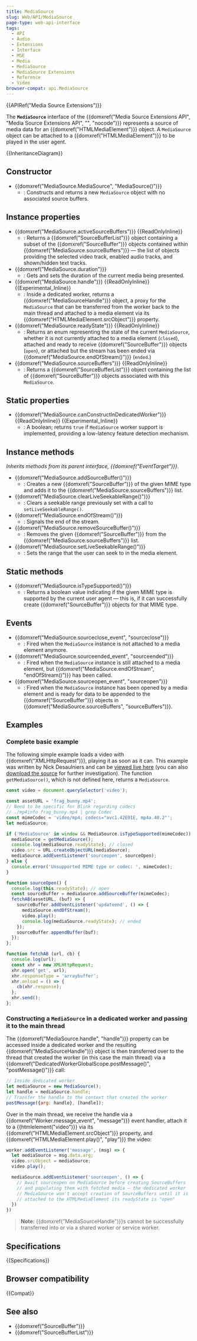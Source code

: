 ```yaml
---
title: MediaSource
slug: Web/API/MediaSource
page-type: web-api-interface
tags:
  - API
  - Audio
  - Extensions
  - Interface
  - MSE
  - Media
  - MediaSource
  - MediaSource Extensions
  - Reference
  - Video
browser-compat: api.MediaSource
---
```


{{APIRef("Media Source Extensions")}}

The **`MediaSource`** interface of the {{domxref("Media Source Extensions API", "Media Source Extensions API", "", "nocode")}} represents a source of media data for an {{domxref("HTMLMediaElement")}} object. A `MediaSource` object can be attached to a {{domxref("HTMLMediaElement")}} to be played in the user agent.

{{InheritanceDiagram}}

## Constructor

- {{domxref("MediaSource.MediaSource", "MediaSource()")}}
  - : Constructs and returns a new `MediaSource` object with no associated source buffers.

## Instance properties

- {{domxref("MediaSource.activeSourceBuffers")}} {{ReadOnlyInline}}
  - : Returns a {{domxref("SourceBufferList")}} object containing a subset of the {{domxref("SourceBuffer")}} objects contained within {{domxref("MediaSource.sourceBuffers")}} — the list of objects providing the selected video track, enabled audio tracks, and shown/hidden text tracks.
- {{domxref("MediaSource.duration")}}
  - : Gets and sets the duration of the current media being presented.
- {{domxref("MediaSource.handle")}} {{ReadOnlyInline}} {{Experimental_Inline}}
  - : Inside a dedicated worker, returns a {{domxref("MediaSourceHandle")}} object, a proxy for the `MediaSource` that can be transferred from the worker back to the main thread and attached to a media element via its {{domxref("HTMLMediaElement.srcObject")}} property.
- {{domxref("MediaSource.readyState")}} {{ReadOnlyInline}}
  - : Returns an enum representing the state of the current `MediaSource`, whether it is not currently attached to a media element (`closed`), attached and ready to receive {{domxref("SourceBuffer")}} objects (`open`), or attached but the stream has been ended via {{domxref("MediaSource.endOfStream()")}} (`ended`.)
- {{domxref("MediaSource.sourceBuffers")}} {{ReadOnlyInline}}
  - : Returns a {{domxref("SourceBufferList")}} object containing the list of {{domxref("SourceBuffer")}} objects associated with this `MediaSource`.

## Static properties

- {{domxref("MediaSource.canConstructInDedicatedWorker")}} {{ReadOnlyInline}} {{Experimental_Inline}}
  - : A boolean; returns `true` if `MediaSource` worker support is implemented, providing a low-latency feature detection mechanism.

## Instance methods

_Inherits methods from its parent interface, {{domxref("EventTarget")}}._

- {{domxref("MediaSource.addSourceBuffer()")}}
  - : Creates a new {{domxref("SourceBuffer")}} of the given MIME type and adds it to the {{domxref("MediaSource.sourceBuffers")}} list.
- {{domxref("MediaSource.clearLiveSeekableRange()")}}
  - : Clears a seekable range previously set with a call to `setLiveSeekableRange()`.
- {{domxref("MediaSource.endOfStream()")}}
  - : Signals the end of the stream.
- {{domxref("MediaSource.removeSourceBuffer()")}}
  - : Removes the given {{domxref("SourceBuffer")}} from the {{domxref("MediaSource.sourceBuffers")}} list.
- {{domxref("MediaSource.setLiveSeekableRange()")}}
  - : Sets the range that the user can seek to in the media element.

## Static methods

- {{domxref("MediaSource.isTypeSupported()")}}
  - : Returns a boolean value indicating if the given MIME type is supported by the current user agent — this is, if it can successfully create {{domxref("SourceBuffer")}} objects for that MIME type.

## Events

- {{domxref("MediaSource.sourceclose_event", "sourceclose")}}
  - : Fired when the `MediaSource` instance is not attached to a media element anymore.
- {{domxref("MediaSource.sourceended_event", "sourceended")}}
  - : Fired when the `MediaSource` instance is still attached to a media element, but {{domxref("MediaSource.endOfStream", "endOfStream()")}} has been called.
- {{domxref("MediaSource.sourceopen_event", "sourceopen")}}
  - : Fired when the `MediaSource` instance has been opened by a media element and is ready for data to be appended to the {{domxref("SourceBuffer")}} objects in {{domxref("MediaSource.sourceBuffers", "sourceBuffers")}}.

## Examples

### Complete basic example

The following simple example loads a video with {{domxref("XMLHttpRequest")}}, playing it as soon as it can. This example was written by Nick Desaulniers and can be [viewed live here](https://nickdesaulniers.github.io/netfix/demo/bufferAll.html) (you can also [download the source](https://github.com/nickdesaulniers/netfix/blob/gh-pages/demo/bufferAll.html) for further investigation). The function `getMediaSource()`, which is not defined here, returns a `MediaSource`.

```js
const video = document.querySelector('video');

const assetURL = 'frag_bunny.mp4';
// Need to be specific for Blink regarding codecs
// ./mp4info frag_bunny.mp4 | grep Codec
const mimeCodec = 'video/mp4; codecs="avc1.42E01E, mp4a.40.2"';
let mediaSource;

if ('MediaSource' in window && MediaSource.isTypeSupported(mimeCodec)) {
  mediaSource = getMediaSource();
  console.log(mediaSource.readyState); // closed
  video.src = URL.createObjectURL(mediaSource);
  mediaSource.addEventListener('sourceopen', sourceOpen);
} else {
  console.error('Unsupported MIME type or codec: ', mimeCodec);
}

function sourceOpen() {
  console.log(this.readyState); // open
  const sourceBuffer = mediaSource.addSourceBuffer(mimeCodec);
  fetchAB(assetURL, (buf) => {
    sourceBuffer.addEventListener('updateend', () => {
      mediaSource.endOfStream();
      video.play();
      console.log(mediaSource.readyState); // ended
    });
    sourceBuffer.appendBuffer(buf);
  });
};

function fetchAB (url, cb) {
  console.log(url);
  const xhr = new XMLHttpRequest;
  xhr.open('get', url);
  xhr.responseType = 'arraybuffer';
  xhr.onload = () => {
    cb(xhr.response);
  };
  xhr.send();
};
```

### Constructing a `MediaSource` in a dedicated worker and passing it to the main thread

The {{domxref("MediaSource.handle", "handle")}} property can be accessed inside a dedicated worker and the resulting {{domxref("MediaSourceHandle")}} object is then transferred over to the thread that created the worker (in this case the main thread) via a {{domxref("DedicatedWorkerGlobalScope.postMessage()", "postMessage()")}} call:

```js
// Inside dedicated worker
let mediaSource = new MediaSource();
let handle = mediaSource.handle;
// Transfer the handle to the context that created the worker
postMessage({arg: handle}, [handle]);
```

Over in the main thread, we receive the handle via a {{domxref("Worker.message_event", "message")}} event handler, attach it to a {{htmlelement("video")}} via its {{domxref("HTMLMediaElement.srcObject")}} property, and {{domxref("HTMLMediaElement.play()", "play")}} the video:

```js
worker.addEventListener('message', (msg) => {
  let mediaSource = msg.data.arg;
  video.srcObject = mediaSource;
  video.play();

  mediaSource.addEventListener('sourceopen', () => {
    // Await sourceopen on MediaSource before creating SourceBuffers
    // and populating them with fetched media — the dedicated worker
    // MediaSource won't accept creation of SourceBuffers until it is
    // attached to the HTMLMediaElement its readyState is "open"
  })
})
```

> **Note:** {{domxref("MediaSourceHandle")}}s cannot be successfully transferred into or via a shared worker or service worker.

## Specifications

{{Specifications}}

## Browser compatibility

{{Compat}}

## See also

- {{domxref("SourceBuffer")}}
- {{domxref("SourceBufferList")}}
